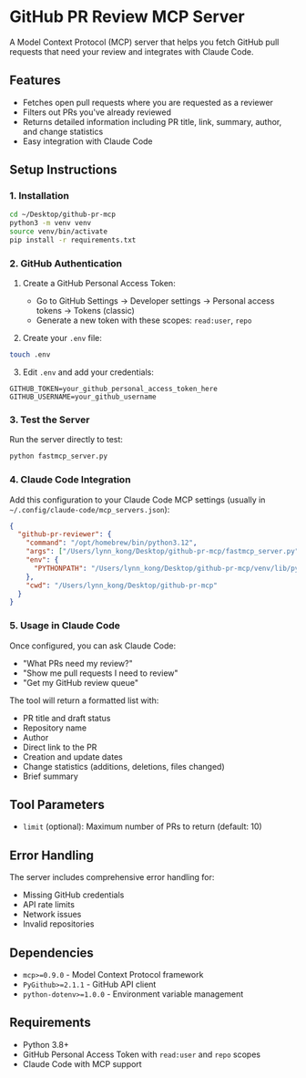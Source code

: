 # GitHub PR Review MCP Server

A Model Context Protocol (MCP) server that helps you fetch GitHub pull requests that need your review and integrates with Claude Code.

## Features

- Fetches open pull requests where you are requested as a reviewer
- Filters out PRs you've already reviewed
- Returns detailed information including PR title, link, summary, author, and change statistics
- Easy integration with Claude Code

## Setup Instructions

### 1. Installation

```bash
cd ~/Desktop/github-pr-mcp
python3 -m venv venv
source venv/bin/activate
pip install -r requirements.txt
```

### 2. GitHub Authentication

1. Create a GitHub Personal Access Token:
   - Go to GitHub Settings → Developer settings → Personal access tokens → Tokens (classic)
   - Generate a new token with these scopes: `read:user`, `repo`

2. Create your `.env` file:
```bash
touch .env
```

3. Edit `.env` and add your credentials:
```
GITHUB_TOKEN=your_github_personal_access_token_here
GITHUB_USERNAME=your_github_username
```

### 3. Test the Server

Run the server directly to test:
```bash
python fastmcp_server.py
```

### 4. Claude Code Integration

Add this configuration to your Claude Code MCP settings (usually in `~/.config/claude-code/mcp_servers.json`):

```json
{
  "github-pr-reviewer": {
    "command": "/opt/homebrew/bin/python3.12",
    "args": ["/Users/lynn_kong/Desktop/github-pr-mcp/fastmcp_server.py"],
    "env": {
      "PYTHONPATH": "/Users/lynn_kong/Desktop/github-pr-mcp/venv/lib/python3.12/site-packages"
    },
    "cwd": "/Users/lynn_kong/Desktop/github-pr-mcp"
  }
}
```

### 5. Usage in Claude Code

Once configured, you can ask Claude Code:
- "What PRs need my review?"
- "Show me pull requests I need to review"
- "Get my GitHub review queue"

The tool will return a formatted list with:
- PR title and draft status
- Repository name
- Author
- Direct link to the PR
- Creation and update dates
- Change statistics (additions, deletions, files changed)
- Brief summary

## Tool Parameters

- `limit` (optional): Maximum number of PRs to return (default: 10)

## Error Handling

The server includes comprehensive error handling for:
- Missing GitHub credentials
- API rate limits
- Network issues
- Invalid repositories

## Dependencies

- `mcp>=0.9.0` - Model Context Protocol framework
- `PyGithub>=2.1.1` - GitHub API client
- `python-dotenv>=1.0.0` - Environment variable management

## Requirements

- Python 3.8+
- GitHub Personal Access Token with `read:user` and `repo` scopes
- Claude Code with MCP support